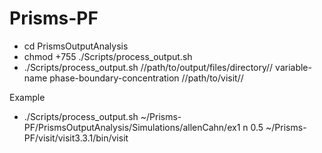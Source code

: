 # Prisms-PF

- cd PrismsOutputAnalysis
- chmod +755 ./Scripts/process_output.sh
- ./Scripts/process_output.sh //path/to/output/files/directory// variable-name phase-boundary-concentration //path/to/visit//

Example
- ./Scripts/process_output.sh ~/Prisms-PF/PrismsOutputAnalysis/Simulations/allenCahn/ex1 n 0.5 ~/Prisms-PF/visit/visit3.3.1/bin/visit
